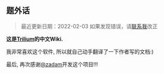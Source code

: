 __题外话__
------

> 最近更新日期：2022-02-03
> 如果发现错误，请[联系我](mailto:alexdhan@anche.no)改正

__这是[Trilium](https://github.com/zadam/trilium)的中文Wiki.__

我非常喜欢这个软件, 所以就自己动手翻译了一下作者写的文档:)

最后, 再次感谢[@zadam](https://github.com/zadam)开发这个项目!!!